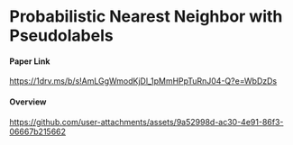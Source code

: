 # Probabilistic Nearest Neighbor with Pseudolabels
#### Paper Link
https://1drv.ms/b/s!AmLGgWmodKjDl_1pMmHPpTuRnJ04-Q?e=WbDzDs

#### Overview


https://github.com/user-attachments/assets/9a52998d-ac30-4e91-86f3-06667b215662

